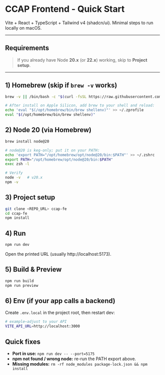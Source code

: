 # CCAP Frontend - Quick Start

Vite + React + TypeScript + Tailwind v4 (shadcn/ui). Minimal steps to run locally on macOS.

---

## Requirements

> If you already have Node **20.x** (or **22.x**) working, skip to **Project setup**.

---

## 1) Homebrew (skip if `brew -v` works)
```bash
brew -v || /bin/bash -c "$(curl -fsSL https://raw.githubusercontent.com/Homebrew/install/HEAD/install.sh)"

# After install on Apple Silicon, add brew to your shell and reload:
echo 'eval "$(/opt/homebrew/bin/brew shellenv)"' >> ~/.zprofile
eval "$(/opt/homebrew/bin/brew shellenv)"
```

## 2) Node 20 (via Homebrew)
```bash
brew install node@20

# node@20 is keg-only; put it on your PATH:
echo 'export PATH="/opt/homebrew/opt/node@20/bin:$PATH"' >> ~/.zshrc
export PATH="/opt/homebrew/opt/node@20/bin:$PATH"
exec zsh -l

# Verify
node -v   # v20.x
npm -v
```

## 3) Project setup
```bash
git clone <REPO_URL> ccap-fe
cd ccap-fe
npm install
```

## 4) Run
```bash
npm run dev
```
Open the printed URL (usually http://localhost:5173).

## 5) Build & Preview
```bash
npm run build
npm run preview
```

## 6) Env (if your app calls a backend)
Create `.env.local` in the project root, then restart dev:
```bash
# example—adjust to your API
VITE_API_URL=http://localhost:3000
```

## Quick fixes
- **Port in use:** `npm run dev -- --port=5175`
- **npm not found / wrong node:** re-run the PATH export above.
- **Missing modules:** `rm -rf node_modules package-lock.json && npm install`
